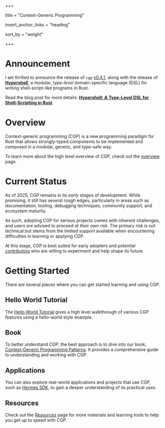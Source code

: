 +++

title = "Context-Generic Programming"

insert_anchor_links = "heading"

sort_by = "weight"

+++

# Announcement

I am thrilled to announce the release of `cgp` [v0.4.1](/blog/v0-4-1-release), along with the release of [**Hypershell**](/blog/hypershell-release), a modular, *type-level* domain-specific language (DSL) for writing shell-script-like programs in Rust.

Read the blog post for more details: [**Hypershell: A Type-Level DSL for Shell-Scripting in Rust**](/blog/hypershell-release).

# Overview

Context-generic programming (CGP) is a new programming paradigm for Rust that allows strongly-typed components to be implemented and composed in a modular, generic, and type-safe way.

To learn more about the high level overview of CGP, check out the [overview](/overview) page.

# Current Status

As of 2025, CGP remains in its _early stages_ of development. While promising, it still has several rough edges, particularly in areas such as documentation, tooling, debugging techniques, community support, and ecosystem maturity.

As such, adopting CGP for serious projects comes with inherent challenges, and users are advised to proceed _at their own risk_. The primary risk is not technical but stems from the limited support available when encountering difficulties in learning or applying CGP.

At this stage, CGP is best suited for early adopters and potential [contributors](/overview/#contribution) who are willing to experiment and help shape its future.

# Getting Started

There are several places where you can get started learning and using CGP.

## Hello World Tutorial

The [Hello World Tutorial](/tutorials/hello) gives a high level walkthrough of various CGP features using a hello-world style example.

## Book

To better understand CGP, the best approach is to dive into our book, [Context-Generic Programming Patterns](https://patterns.contextgeneric.dev/). It provides a comprehensive guide to understanding and working with CGP.

## Applications

You can also explore real-world applications and projects that use CGP, such as [Hermes SDK](https://github.com/informalsystems/hermes-sdk/), to gain a deeper understanding of its practical uses.

## Resources

Check out the [Resources](/resources) page for more materials and learning tools to help you get up to speed with CGP.
